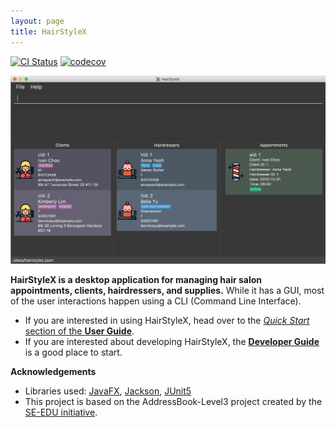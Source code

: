 ```yaml
---
layout: page
title: HairStyleX
---
```


[![CI Status](https://github.com/AY2021S1-CS2103T-T15-1/tp/workflows/Java%20CI/badge.svg)](https://github.com/AY2021S1-CS2103T-T15-1/tp/actions)
[![codecov](https://codecov.io/gh/AY2021S1-CS2103T-T15-1/tp/branch/master/graph/badge.svg)](https://codecov.io/gh/AY2021S1-CS2103T-T15-1/tp)

![Ui](images/Ui.png)

**HairStyleX is a desktop application for managing hair salon appointments, clients, hairdressers, and supplies.** While it has a GUI, most of the user interactions happen using a CLI (Command Line Interface).

* If you are interested in using HairStyleX, head over to the [_Quick Start_ section of the **User Guide**](UserGuide.html#quick-start).
* If you are interested about developing HairStyleX, the [**Developer Guide**](DeveloperGuide.html) is a good place to start.


**Acknowledgements**

* Libraries used: [JavaFX](https://openjfx.io/), [Jackson](https://github.com/FasterXML/jackson), [JUnit5](https://github.com/junit-team/junit5)
* This project is based on the AddressBook-Level3 project created by the [SE-EDU initiative](https://se-education.org).
